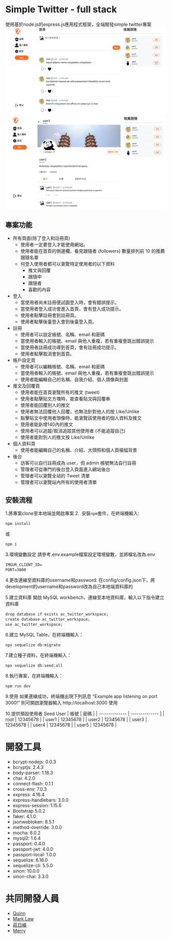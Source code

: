 # Simple Twitter - full stack
使用基於node.js的express.js應用程式框架，全端開發simple twitter專案
![cover1](cover1.png)
![cover2](cover2.png)

## 專案功能
- 所有頁面(除了登入和註冊頁)
	- 使用者一定要登入才能使用網站。
	- 使用者能在首頁的側邊欄，看見跟隨者 (followers) 數量排列前 10 的推薦跟隨名單
	- 何登入使用者都可以瀏覽特定使用者的以下資料
		- 推文與回覆
		- 跟隨中
		- 跟隨者 
		- 喜歡的內容
- 登入
	- 當使用者尚未註冊便試圖登入時，會有錯誤提示。
	- 當使用者登入成功會進入首頁，會有登入成功提示。
	- 使用者點擊註冊會到註冊頁。
	- 使用者點擊後臺登入會到後臺登入頁。
- 註冊
	- 使用者可以設定帳號、名稱、email 和密碼
	- 當使用者輸入的帳號、email 與他人重複，若有重複會跳出錯誤提示
	- 當使用者註冊成功導到首頁，會有註冊成功提示。
	- 使用者點擊取消會到首頁。
- 帳戶設定頁
	- 使用者可以編輯帳號、名稱、email 和密碼
	- 當使用者輸入的帳號、email 與他人重複，若有重複會跳出錯誤提示
	- 使用者能編輯自己的名稱、自我介紹、個人頭像與封面
- 推文及回覆頁
	- 使用者能在首頁瀏覽所有的推文 (tweet)
	- 使用者點擊貼文方塊時，能查看貼文與回覆串
	- 使用者能回覆別人的推文
	- 使用者無法回覆他人回覆，也無法針對他人的按 Like/Unlike
	- 點擊貼文中使用者頭像時，能瀏覽該使用者的個人資料及推文
	- 使用者能新增140內的推文
	- 使用者可以追蹤/取消追蹤其他使用者 (不能追蹤自己)
	- 使用者能對別人的推文按 Like/Unlike
- 個人資料頁
	- 使用者能編輯自己的名稱、介紹、大頭照和個人頁橫幅背景
- 後台
	- 訪客可以自行註冊成為 user，但 admin 帳號無法自行註冊
	- 管理者可從專門的後台登入頁面進入網站後台
	- 管理者可以瀏覽全站的 Tweet 清單
	- 管理者可以瀏覽站內所有的使用者清單
## 安裝流程

1.將專案clone至本地端並開啟專案
2. .安裝`npm`套件，在終端機輸入:
```
npm install
```
或
```
npm i
```
3.環境變數設定 請參考.env.example檔案設定環境變數，並將檔名改為.env
```
IMGUR_CLIENT_ID= 
PORT=3000
```
4.更改連線至資料庫的username和password:
在config/config.json下，將development的username和password改為自己本地端資料庫的

5.建立資料庫
開啟 MySQL workbench，連線至本地資料庫，輸入以下指令建立資料庫 
```
drop database if exists ac_twitter_workspace;
create database ac_twitter_workspace;
use ac_twitter_workspace;
```
6.建立 MySQL Table，在終端機輸入：
```
npx sequelize db:migrate 
```
7.建立種子資料，在終端機輸入：
```
npx sequelize db:seed:all 
```
8.執行專案，在終端機輸入：
```
npm run dev
```
9.使用
如果連線成功，終端機出現下列訊息 "Example app listening on port 3000!"
則可開啟瀏覽器輸入 http://localhost:3000 使用

10.提供預設使用者 Seed User
| 帳號 | 密碼 |
| :------------- | :------------- |
| root  | 12345678 |
| user1 | 12345678 |
| user2 | 12345678 |
| user3 | 12345678 |
| user4 | 12345678 |
| user5 | 12345678 |

# 開發工具
- bcrypt-nodejs: 0.0.3
- bcryptjs: 2.4.3
- body-parser: 1.18.3
- chai: 4.2.0
- connect-flash: 0.1.1
- cross-env: 7.0.3
- express: 4.16.4
- express-handlebars: 3.0.0
- express-session: 1.15.6
- Bootstrap 5.0.2
- faker: 4.1.0
- jsonwebtoken: 8.5.1
- method-override: 3.0.0
- mocha: 6.0.2
- mysql2: 1.6.4
- passport: 0.4.0
- passport-jwt: 4.0.0
- passport-local: 1.0.0
- sequelize: 6.18.0
- sequelize-cli: 5.5.0
- sinon: 10.0.0
- sinon-chai: 3.3.0

# 共同開發人員

- [Quinn](https://github.com/KeYunTinG)
- [Mark Law](https://github.com/HKMark)
- [莊日嶸](https://github.com/robert1074004)
- [Merry](https://github.com/MerryHao)